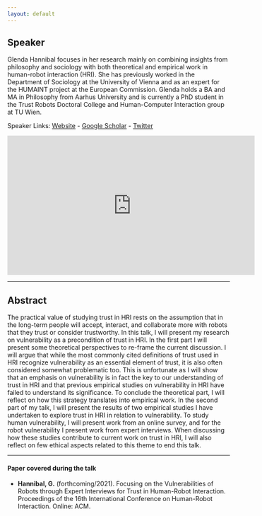 ```yaml
---
layout: default
---
```

## Speaker

Glenda Hannibal focuses in her research mainly on combining insights from philosophy and sociology with both theoretical and empirical work in human-robot interaction (HRI). She has previously worked in the Department of Sociology at the University of Vienna and as an expert for the HUMAINT project at the European Commission. Glenda holds a BA and MA in Philosophy from Aarhus University and is currently a PhD student in the Trust Robots Doctoral College and Human-Computer Interaction group at TU Wien.



Speaker Links: [Website](http://glendahannibal.weebly.com/) - [Google Scholar](https://scholar.google.nl/citations?user=wWPZhZkAAAAJ&hl=en) - [Twitter](https://twitter.com/ordinary_robot)

<iframe width="560" height="315" src="https://www.youtube.com/embed/DzpdRXZgMwk" frameborder="0" allow="accelerometer; autoplay; clipboard-write; encrypted-media; gyroscope; picture-in-picture" allowfullscreen></iframe>

---

## Abstract
The practical value of studying trust in HRI rests on the assumption that in the long-term people will accept, interact, and collaborate more with robots that they trust or consider trustworthy. In this talk, I will present my research on vulnerability as a precondition of trust in HRI. In the first part I will present some theoretical perspectives to re-frame the current discussion. I will argue that while the most commonly cited definitions of trust used in HRI recognize vulnerability as an essential element of trust, it is also often considered somewhat problematic too. This is unfortunate as I will show that an emphasis on vulnerability is in fact the key to our understanding of trust in HRI and that previous empirical studies on vulnerability in HRI have failed to understand its significance. To conclude the theoretical part, I will reflect on how this strategy translates into empirical work. In the second part of my talk, I will present the results of two empirical studies I have undertaken to explore trust in HRI in relation to vulnerability. To study human vulnerability, I will present work from an online survey, and for the robot vulnerability I present work from expert interviews. When discussing how these studies contribute to current work on trust in HRI, I will also reflect on few ethical aspects related to this theme to end this talk.


---

#### Paper covered during the talk
* **Hannibal, G.** (forthcoming/2021). Focusing on the Vulnerabilities of Robots through Expert Interviews for Trust in Human-Robot Interaction. Proceedings of the 16th International Conference on Human-Robot Interaction. Online: ACM.